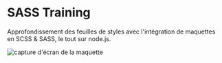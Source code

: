 # SASS Training

Approfondissement des feuilles de styles avec l'intégration de maquettes en SCSS & SASS, le tout sur node.js.

![capture d'écran de la maquette](https://i.imgur.com/IWkhMuJ.png)